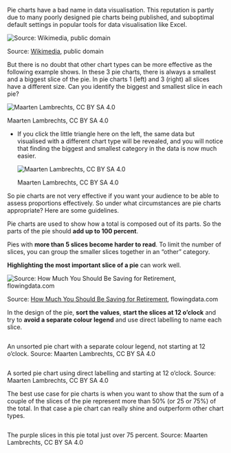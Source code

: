Pie charts have a bad name in data visualisation. This reputation is partly due to many poorly designed pie charts being published, and suboptimal default settings in popular tools for data visualisation like Excel. 

![Source: [Wikimedia](https://commons.wikimedia.org/wiki/File:Pie_chart_of_US_population_by_state.png), public domain](Pitfalls%20in%20dataviz%20chart%20types%20f47a4f1dddfb41d0925e9a5a62833d98/Pie_chart_of_US_population_by_state.png)

Source: [Wikimedia](https://commons.wikimedia.org/wiki/File:Pie_chart_of_US_population_by_state.png), public domain

But there is no doubt that other chart types can be more effective as the following example shows. In these 3 pie charts, there is always a smallest and a biggest slice of the pie. In pie charts 1 (left) and 3 (right) all slices have a different size. Can you identify the biggest and smallest slice in each pie?

![Maarten Lambrechts, CC BY SA 4.0](Pitfalls%20in%20dataviz%20chart%20types%20f47a4f1dddfb41d0925e9a5a62833d98/pies.png)

Maarten Lambrechts, CC BY SA 4.0

- If you click the little triangle here on the left, the same data but visualised with a different chart type will be revealed, and you will notice that finding the biggest and smallest category in the data is now much easier.
    
    ![Maarten Lambrechts, CC BY SA 4.0](Pitfalls%20in%20dataviz%20chart%20types%20f47a4f1dddfb41d0925e9a5a62833d98/bars.png)
    
    Maarten Lambrechts, CC BY SA 4.0
    

So pie charts are not very effective if you want your audience to be able to assess proportions effectively. So under what circumstances are pie charts appropriate? Here are some guidelines.

Pie charts are used to show how a total is composed out of its parts. So the parts of the pie should **add up to 100 percent**.

Pies with **more than 5 slices become harder to read**. To limit the number of slices, you can group the smaller slices together in an “other” category.

**Highlighting the most important slice of a pie** can work well.

![Source: [How Much You Should Be Saving for Retirement](https://flowingdata.com/2019/11/12/how-much-you-should-be-saving-for-retirement/), flowingdata.com](Pitfalls%20in%20dataviz%20chart%20types%20f47a4f1dddfb41d0925e9a5a62833d98/pies-flowingdata.png)

Source: [How Much You Should Be Saving for Retirement](https://flowingdata.com/2019/11/12/how-much-you-should-be-saving-for-retirement/), flowingdata.com

In the design of the pie, **sort the values**, **start the slices at 12 o’clock** and try to **avoid a separate colour legend** and use direct labelling to name each slice.

<p class='center'>
<img src='Pitfalls%20in%20dataviz%20chart%20types%20f47a4f1dddfb41d0925e9a5a62833d98/pie-chart-bad2x.png' alt='' class='max-600' />
</p>

An unsorted pie chart with a separate colour legend, not starting at 12 o’clock. Source: Maarten Lambrechts, CC BY SA 4.0

<p class='center'>
<img src='Pitfalls%20in%20dataviz%20chart%20types%20f47a4f1dddfb41d0925e9a5a62833d98/pie-chart-good2x.png' alt='' class='max-600' />
</p>

A sorted pie chart using direct labelling and starting at 12 o’clock. Source: Maarten Lambrechts, CC BY SA 4.0

The best use case for pie charts is when you want to show that the sum of a couple of the slices of the pie represent more than 50% (or 25 or 75%) of the total. In that case a pie chart can really shine and outperform other chart types.

<p class='center'>
<img src='Pitfalls%20in%20dataviz%20chart%20types%20f47a4f1dddfb41d0925e9a5a62833d98/pie-chart-75percent2x.png' alt='' class='max-600' />
</p>

The purple slices in this pie total just over 75 percent. Source: Maarten Lambrechts, CC BY SA 4.0
